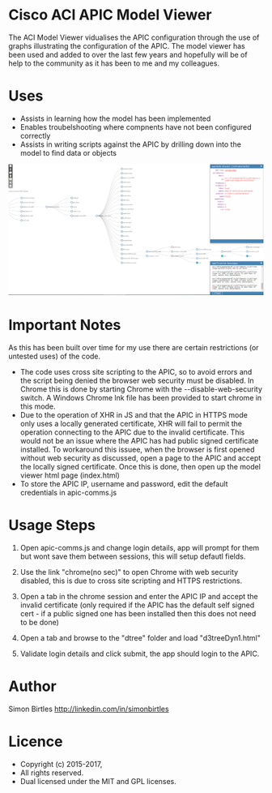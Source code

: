 


Cisco ACI APIC Model Viewer
===========================

The ACI Model Viewer vidualises the APIC configuration through the use of graphs illustrating the configuration of the APIC. The model viewer has been used and added to over the last few years and hopefully will be of help to the community as it has been to me and my colleagues.  


Uses
====

   * Assists in learning how the model has been implemented
   * Enables troubelshooting where compnents have not been configured correctly
   * Assists in writing scripts against the APIC by drilling down into the model to find data or objects
   
   
   
![alt text](/ss-1.PNG)
   



Important Notes
===============
 
As this has been built over time for my use there are certain restrictions (or untested uses) of the code. 
 
   * The code uses cross site scripting to the APIC, so to avoid errors and the script being denied the browser web security must be disabled. In Chrome this is done by starting Chrome with the --disable-web-security switch. A Windows Chrome lnk file has been provided to start chrome in this mode.
   * Due to the operation of XHR in JS and that the APIC in HTTPS mode only uses a locally generated certificate, XHR will fail to      permit the operation connecting to the APIC due to the invalid certificate. This would not be an issue where the APIC has had      public signed certificate installed. To workaround this issuee, when the browser is first opened without web security as discussed, open a page to the APIC and accept the locally signed certificate. Once this is done, then open up the model viewer html page (index.html)
   * To store the APIC IP, username and password, edit the default credentials in apic-comms.js
   
   
Usage Steps
===========
1. Open apic-comms.js and change login details, app will prompt for them but wont save them between sessions, this will setup defautl fields.

2. Use the link "chrome(no sec)" to open Chrome with web security disabled, this is due to cross site scripting and HTTPS restrictions.

3. Open a tab in the chrome session and enter the APIC IP and accept the invalid certificate (only required if the APIC has the default self signed cert - if a public signed one has been installed then this does not need to be done)

4. Open a tab and browse to the "dtree" folder and load "d3treeDyn1.html"

5. Validate login details and click submit, the app should login to the APIC.
   
Author
======
  Simon Birtles http://linkedin.com/in/simonbirtles



Licence
========
  * Copyright (c) 2015-2017, 
  * All rights reserved.
  * Dual licensed under the MIT and GPL licenses.


